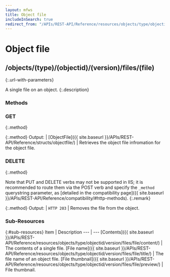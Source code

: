 ```yaml
---
layout: mfws
title: Object file
includeInSearch: true
redirect_from: "/APIs/REST-API/Reference/resources/objects/type/objectid/version/files/file.html"
---
```


# Object file

## /objects/(type)/(objectid)/(version)/files/(file)
{:.url-with-parameters}

A single file on an object. 
{:.description}

### Methods

### GET
{:.method}

{:.method}
Output: | [ObjectFile]({{ site.baseurl }}/APIs/REST-API/Reference/structs/objectfile/)
| Retrieves the object file infromation for the object file. 

### DELETE
{:.method}

Note that PUT and DELETE verbs may not be supported in IIS; it is recommended to route them via the POST verb and specify the `_method` querystring parameter, as [detailed in the compatibility page]({{ site.baseurl }}/APIs/REST-API/Reference/compatibility/#http-methods).
{:.remark}

{:.method}
Output: | `HTTP 203`
| Removes the file from the object. 

### Sub-Resources

{:#sub-resources}
Item | Description
--- | ---
[Contents]({{ site.baseurl }}/APIs/REST-API/Reference/resources/objects/type/objectid/version/files/file/content/) | The contents of a single file. 
[File name]({{ site.baseurl }}/APIs/REST-API/Reference/resources/objects/type/objectid/version/files/file/title/) | The file name of an object file. 
[File thumbnail]({{ site.baseurl }}/APIs/REST-API/Reference/resources/objects/type/objectid/version/files/file/preview/) | File thumbnail. 